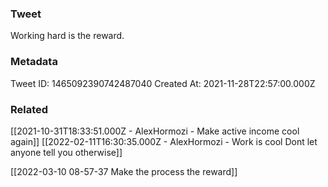 ### Tweet
Working hard is the reward.

### Metadata
Tweet ID: 1465092390742487040
Created At: 2021-11-28T22:57:00.000Z

### Related
[[2021-10-31T18:33:51.000Z - AlexHormozi - Make active income cool again]]
[[2022-02-11T16:30:35.000Z - AlexHormozi - Work is cool Dont let anyone tell you otherwise]]

[[2022-03-10 08-57-37 Make the process the reward]]
